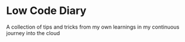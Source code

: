 # Low Code Diary
A collection of tips and tricks from my own learnings in my continuous journey into the cloud
